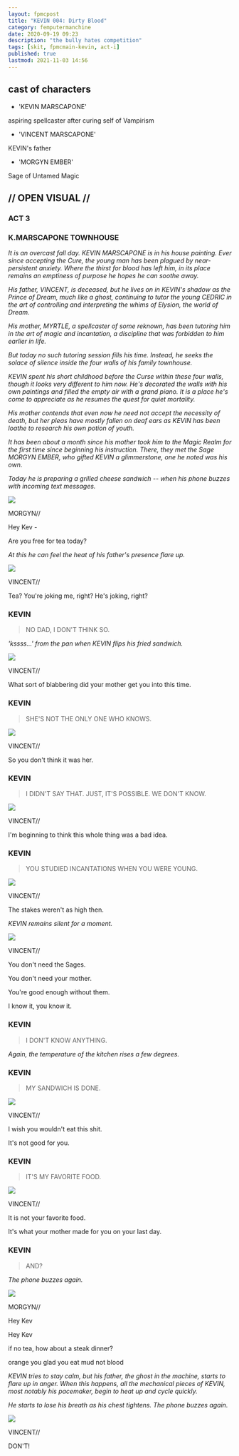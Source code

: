 ```yaml
---
layout: fpmcpost
title: "KEVIN 004: Dirty Blood"
category: femputermanchine
date: 2020-09-19 09:23
description: "the bully hates competition"
tags: [skit, fpmcmain-kevin, act-i]
published: true
lastmod: 2021-11-03 14:56
---
```

[//]: # (  9/19/20  -added)
[//]: # ( 10/15/21  -linkout removed)
[//]: # ( 11/03/21  -title added)

## cast of characters
* 'KEVIN MARSCAPONE'

aspiring spellcaster after curing self of Vampirism

* 'VINCENT MARSCAPONE'

KEVIN's father 

* 'MORGYN EMBER'

Sage of Untamed Magic

## // OPEN VISUAL // ##

### ACT 3 ###

### K.MARSCAPONE TOWNHOUSE ###

<I>It is an overcast fall day. KEVIN MARSCAPONE is in his house painting. Ever since accepting the Cure, the young man has been plagued by near-persistent anxiety. Where the thirst for blood has left him, in its place remains an emptiness of purpose he hopes he can soothe away. </i>

<i>His father, VINCENT, is deceased, but he lives on in KEVIN's shadow as the Prince of Dream, much like a ghost, continuing to tutor the young CEDRIC in the art of controlling and interpreting the whims of Elysion, the world of Dream. </i>

<i>His mother, MYRTLE, a spellcaster of some reknown, has been tutoring him in the art of magic and incantation, a discipline that was forbidden to him earlier in life. </i>

<i>But today no such tutoring session fills his time. Instead, he seeks the solace of silence inside the four walls of his family townhouse. </i>

<i>KEVIN spent his short childhood before the Curse within these four walls, though it looks very different to him now. He's decorated the walls with his own paintings and filled the empty air with a grand piano. It is a place he's come to appreciate as he resumes the quest for quiet mortality. </i>

<i>His mother contends that even now he need not accept the necessity of death, but her pleas have mostly fallen on deaf ears as KEVIN has been loathe to research his own potion of youth. </i>

<i>It has been about a month since his mother took him to the Magic Realm for the first time since beginning his instruction. There, they met the Sage MORGYN EMBER, who gifted KEVIN a glimmerstone, one he noted was his own. </i>

<i>Today he is preparing a grilled cheese sandwich -- when his phone buzzes with incoming text messages. </i>

<div class="chat-box">
<img src="{{ site.url }}/assets/tb/morgyn.jpg" class="chat-portrait" />
<p class="ppl-sez">MORGYN//</p>
<p class="ppl-sez">Hey Kev - </p>
<p class="ppl-sez">Are you free for tea today? </p>
</div>

<i>At this he can feel the heat of his father's presence flare up. </i>

<div class="chat-box">
<img src="{{ site.url }}/assets/tb/kev-tb.jpg" class="chat-portrait" />
<p class="ppl-sez">VINCENT//</p>
<p class="ppl-sez">Tea? You're joking me, right? He's joking, right?</p>
</div>

### KEVIN ###

> NO DAD, I DON'T THINK SO.

<I>'kssss...' from the pan when KEVIN flips his fried sandwich. </i>

<div class="chat-box">
<img src="{{ site.url }}/assets/tb/kev-tb.jpg" class="chat-portrait" />
<p class="ppl-sez">VINCENT//</p>
<p class="ppl-sez">What sort of blabbering did your mother get you into this time.</p>
</div>

### KEVIN ###

> SHE'S NOT THE ONLY ONE WHO KNOWS.

<div class="chat-box">
<img src="{{ site.url }}/assets/tb/kev-tb.jpg" class="chat-portrait" />
<p class="ppl-sez">VINCENT//</p>
<p class="ppl-sez">So you don't think it was her.</p>
</div>

### KEVIN ###

> I DIDN'T SAY THAT. JUST, IT'S POSSIBLE. WE DON'T KNOW.

<div class="chat-box">
<img src="{{ site.url }}/assets/tb/kev-tb.jpg" class="chat-portrait" />
<p class="ppl-sez">VINCENT//</p>
<p class="ppl-sez">I'm beginning to think this whole thing was a bad idea. </p>
</div>

### KEVIN ###

> YOU STUDIED INCANTATIONS WHEN YOU WERE YOUNG.

<div class="chat-box">
<img src="{{ site.url }}/assets/tb/kev-tb.jpg" class="chat-portrait" />
<p class="ppl-sez">VINCENT//</p>
<p class="ppl-sez">The stakes weren't as high then. </p>
</div>

<i>KEVIN remains silent for a moment. </i>

<div class="chat-box">
<img src="{{ site.url }}/assets/tb/kev-tb.jpg" class="chat-portrait" />
<p class="ppl-sez">VINCENT//</p>
<p class="ppl-sez">You don't need the Sages. </p>
<p class="ppl-sez">You don't need your mother. </p>
<p class="ppl-sez">You're good enough without them. </p>
<p class="ppl-sez">I know it, you know it. </p>
</div>

### KEVIN ###

> I DON'T KNOW ANYTHING.

<I>Again, the temperature of the kitchen rises a few degrees. </i>

### KEVIN ###

> MY SANDWICH IS DONE.

<div class="chat-box">
<img src="{{ site.url }}/assets/tb/kev-tb.jpg" class="chat-portrait" />
<p class="ppl-sez">VINCENT//</p>
<p class="ppl-sez">I wish you wouldn't eat this shit. </p>
<p class="ppl-sez">It's not good for you. </p>
</div>

### KEVIN ###

> IT'S MY FAVORITE FOOD.

<div class="chat-box">
<img src="{{ site.url }}/assets/tb/kev-tb.jpg" class="chat-portrait" />
<p class="ppl-sez">VINCENT//</p>
<p class="ppl-sez">It is not your favorite food. </p>
<p class="ppl-sez">It's what your mother made for you on your last day. </p>
</div>

### KEVIN ###

> AND? 

<i>The phone buzzes again.</i>

<div class="chat-box">
<img src="{{ site.url }}/assets/tb/morgyn.jpg" class="chat-portrait" />
<p class="ppl-sez">MORGYN//</p>
<p class="ppl-sez">Hey Kev </p>
<p class="ppl-sez">Hey Kev </p>
<p class="ppl-sez">if no tea, how about a steak dinner? </p>
<p class="ppl-sez">orange you glad you eat mud not blood</p>
</div>

<i>KEVIN tries to stay calm, but his father, the ghost in the machine, starts to flare up in anger. When this happens, all the mechanical pieces of KEVIN, most notably his pacemaker, begin to heat up and cycle quickly.</i>

<i>He starts to lose his breath as his chest tightens. The phone buzzes again. </i>

<div class="chat-box">
<img src="{{ site.url }}/assets/tb/kev-tb.jpg" class="chat-portrait" />
<p class="ppl-sez">VINCENT//</p>
<p class="ppl-sez">DON'T! </p>
</div>


